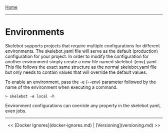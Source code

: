 [Home](index.md)

---

# Environments

Skelebot supports projects that require multiple configurations for different environments. The skelebot.yaml file will serve as the default (production) configuration for your project. In order to modify the configuration for another environment simply create a new file named skelebot-{env}.yaml. This file follows the exact same structure as the normal skelebot.yaml file but only needs to contain values that will override the default values.

To enable an environment, pass the -e (--env) parameter followed by the name of the environment when executing a command.

```
> skelebot -e local -h
```

Environment configurations can override any property in the skelebot yaml, even jobs.

---

<center><< [Docker Ignores](docker-ignores.md)  |  [Versioning](versioning.md) >></center>
